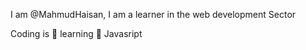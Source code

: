 I am @MahmudHaisan, I am a learner in the web development Sector

  Coding is 🧡
  learning 🌱 Javasript
  
  
 
